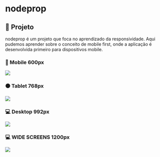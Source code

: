 # nodeprop

## :pushpin: Projeto

nodeprop é um projeto que foca no aprendizado da responsividade.
Aqui pudemos aprender sobre o conceito de mobile 
first, onde a aplicação é desenvolvida primeiro para dispositivos mobile.

### :iphone: Mobile 600px
![](https://github.com/gui13info/nodeprop/blob/master/screen/phone.gif)

### :black_circle: Tablet 768px
![](https://github.com/gui13info/nodeprop/blob/master/screen/tablet.gif)

### :computer: Desktop 992px
![](https://github.com/gui13info/nodeprop/blob/master/screen/desktop.gif)

### :computer: WIDE SCREENS 1200px
![](https://github.com/gui13info/nodeprop/blob/master/screen/large.gif)
